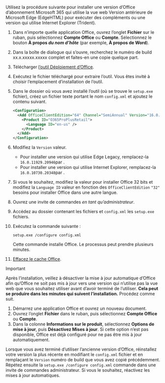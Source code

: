 Utilisez la procédure suivante pour installer une version d’Office d’abonnement Microsoft 365 qui utilise la vue web Version antérieure de Microsoft Edge (EdgeHTML) pour exécuter des compléments ou une version qui utilise Internet Explorer (Trident).

1. Dans n’importe quelle application Office, ouvrez l’onglet **Fichier** sur le ruban, puis sélectionnez **Compte Office** ou **Compte**. Sélectionnez le bouton **À propos _du nom d’hôte_** (par exemple, **À propos de Word**).
1. Dans la boîte de dialogue qui s’ouvre, recherchez le numéro de build xx.x.xxxxx.xxxxx complet et faites-en une copie quelque part.
1. Télécharger [l’outil Déploiement d’Office](https://www.microsoft.com/download/details.aspx?id=49117).
1. Exécutez le fichier téléchargé pour extraire l’outil. Vous êtes invité à choisir l’emplacement d’installation de l’outil.
1. Dans le dossier où vous avez installé l’outil (où se trouve le `setup.exe` fichier), créez un fichier texte portant le nom `config.xml` et ajoutez le contenu suivant.

    ```xml
    <Configuration>
      <Add OfficeClientEdition="64" Channel="SemiAnnual" Version="16.0.xxxxx.xxxxx">
        <Product ID="O365ProPlusRetail">
          <Language ID="en-us" />
        </Product>
      </Add>
    </Configuration>
    ```

1. Modifiez la `Version` valeur.

    - Pour installer une version qui utilise Edge Legacy, remplacez-la `16.0.11929.20946`par .
    - Pour installer une version qui utilise Internet Explorer, remplacez-la `16.0.10730.20348`par .

1. Si vous le souhaitez, modifiez la valeur pour installer Office 32 bits et modifiez la `Language ID` valeur en fonction des `OfficeClientEdition` `"32"` besoins pour installer Office dans une autre langue.
1. Ouvrez une invite de commandes *en tant qu’administrateur*.
1. Accédez au dossier contenant les fichiers et `config.xml` les `setup.exe` fichiers.
1. Exécutez la commande suivante :

    ```command&nbsp;line
    setup.exe /configure config.xml
    ```

    Cette commande installe Office. Le processus peut prendre plusieurs minutes.

1. [Effacez le cache Office](../testing/clear-cache.md).

> [!IMPORTANT]
> Après l’installation, veillez à désactiver la mise à jour automatique d’Office afin qu’Office ne soit pas mis à jour vers une version qui n’utilise pas la vue web que vous souhaitez utiliser avant d’avoir terminé de l’utiliser. **Cela peut se produire dans les minutes qui suivent l’installation.** Procédez comme suit.
>
> 1. Démarrez une application Office et ouvrez un nouveau document.
> 1. Ouvrez l’onglet **Fichier** dans le ruban, puis sélectionnez **Compte Office** ou **Compte**.
> 1. Dans la colonne **Informations sur le produit**, sélectionnez **Options de mise à jour**, puis **Désactivez Mises à jour**. Si cette option n’est pas disponible, Office est déjà configuré pour ne pas être mis à jour automatiquement.

Lorsque vous avez terminé d’utiliser l’ancienne version d’Office, réinstallez votre version la plus récente en modifiant le `config.xml` fichier et en remplaçant le `Version` numéro de build que vous avez copié précédemment. Répétez ensuite la `setup.exe /configure config.xml` commande dans une invite de commandes administrateur. Si vous le souhaitez, réactivez les mises à jour automatiques.

